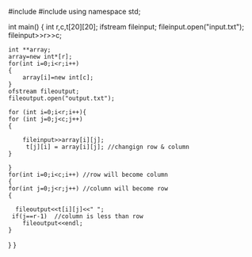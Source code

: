#include <iostream>
#include <fstream>
using namespace std;

int main()
{ int r,c,t[20][20];
    ifstream fileinput;
    fileinput.open("input.txt");
    fileinput>>r>>c;
   
    int **array;
    array=new int*[r];
    for(int i=0;i<r;i++)
    {
        array[i]=new int[c];
    }
    ofstream fileoutput;
    fileoutput.open("output.txt");
    
    for (int i=0;i<r;i++){
    for (int j=0;j<c;j++)
    {
        
        fileinput>>array[i][j];
         t[j][i] = array[i][j]; //changign row & column
    }
        
    }
    for(int i=0;i<c;i++) //row will become column
    {
    for(int j=0;j<r;j++) //column will become row
    {
     
      fileoutput<<t[i][j]<<" ";
     if(j==r-1)  //column is less than row
        fileoutput<<endl;
    }
   
  }
}
